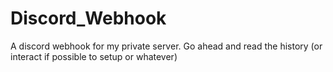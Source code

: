 # Discord_Webhook
A discord webhook for my private server. Go ahead and read the history (or interact if possible to setup or whatever)
